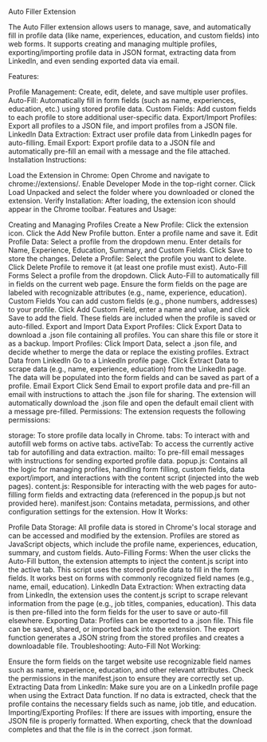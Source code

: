 Auto Filler Extension

The Auto Filler extension allows users to manage, save, and automatically fill in profile data (like name, experiences, education, and custom fields) into web forms. It supports creating and managing multiple profiles, exporting/importing profile data in JSON format, extracting data from LinkedIn, and even sending exported data via email.

Features:

Profile Management: Create, edit, delete, and save multiple user profiles.
Auto-Fill: Automatically fill in form fields (such as name, experiences, education, etc.) using stored profile data.
Custom Fields: Add custom fields to each profile to store additional user-specific data.
Export/Import Profiles: Export all profiles to a JSON file, and import profiles from a JSON file.
LinkedIn Data Extraction: Extract user profile data from LinkedIn pages for auto-filling.
Email Export: Export profile data to a JSON file and automatically pre-fill an email with a message and the file attached.
Installation Instructions:

Load the Extension in Chrome:
Open Chrome and navigate to chrome://extensions/.
Enable Developer Mode in the top-right corner.
Click Load Unpacked and select the folder where you downloaded or cloned the extension.
Verify Installation:
After loading, the extension icon should appear in the Chrome toolbar.
Features and Usage:

Creating and Managing Profiles Create a New Profile:
Click the extension icon.
Click the Add New Profile button.
Enter a profile name and save it. Edit Profile Data:
Select a profile from the dropdown menu.
Enter details for Name, Experience, Education, Summary, and Custom Fields.
Click Save to store the changes. Delete a Profile:
Select the profile you want to delete.
Click Delete Profile to remove it (at least one profile must exist).
Auto-Fill Forms
Select a profile from the dropdown.
Click Auto-Fill to automatically fill in fields on the current web page.
Ensure the form fields on the page are labeled with recognizable attributes (e.g., name, experience, education).
Custom Fields
You can add custom fields (e.g., phone numbers, addresses) to your profile.
Click Add Custom Field, enter a name and value, and click Save to add the field.
These fields are included when the profile is saved or auto-filled.
Export and Import Data Export Profiles:
Click Export Data to download a .json file containing all profiles.
You can share this file or store it as a backup. Import Profiles:
Click Import Data, select a .json file, and decide whether to merge the data or replace the existing profiles.
Extract Data from LinkedIn
Go to a LinkedIn profile page.
Click Extract Data to scrape data (e.g., name, experience, education) from the LinkedIn page.
The data will be populated into the form fields and can be saved as part of a profile.
Email Export
Click Send Email to export profile data and pre-fill an email with instructions to attach the .json file for sharing.
The extension will automatically download the .json file and open the default email client with a message pre-filled.
Permissions: The extension requests the following permissions:

storage: To store profile data locally in Chrome.
tabs: To interact with and autofill web forms on active tabs.
activeTab: To access the currently active tab for autofilling and data extraction.
mailto: To pre-fill email messages with instructions for sending exported profile data.
popup.js: Contains all the logic for managing profiles, handling form filling, custom fields, data export/import, and interactions with the content script (injected into the web pages).
content.js: Responsible for interacting with the web pages for auto-filling form fields and extracting data (referenced in the popup.js but not provided here).
manifest.json: Contains metadata, permissions, and other configuration settings for the extension.
How It Works:

Profile Data Storage: All profile data is stored in Chrome's local storage and can be accessed and modified by the extension. Profiles are stored as JavaScript objects, which include the profile name, experiences, education, summary, and custom fields.
Auto-Filling Forms: When the user clicks the Auto-Fill button, the extension attempts to inject the content.js script into the active tab. This script uses the stored profile data to fill in the form fields. It works best on forms with commonly recognized field names (e.g., name, email, education).
LinkedIn Data Extraction: When extracting data from LinkedIn, the extension uses the content.js script to scrape relevant information from the page (e.g., job titles, companies, education). This data is then pre-filled into the form fields for the user to save or auto-fill elsewhere.
Exporting Data: Profiles can be exported to a .json file. This file can be saved, shared, or imported back into the extension. The export function generates a JSON string from the stored profiles and creates a downloadable file.
Troubleshooting: Auto-Fill Not Working:

Ensure the form fields on the target website use recognizable field names such as name, experience, education, and other relevant attributes.
Check the permissions in the manifest.json to ensure they are correctly set up. Extracting Data from LinkedIn:
Make sure you are on a LinkedIn profile page when using the Extract Data function.
If no data is extracted, check that the profile contains the necessary fields such as name, job title, and education. Importing/Exporting Profiles:
If there are issues with importing, ensure the JSON file is properly formatted.
When exporting, check that the download completes and that the file is in the correct .json format.